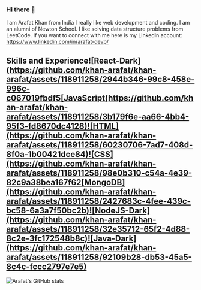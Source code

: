 ### Hi there 👋

I am Arafat Khan from India I really like web development and coding. I am an alumni of Newton School. I like solving data structure problems from LeetCode.
If you want to connect with me here is my LinkedIn account: https://www.linkedin.com/in/arafat-devp/

## Skills and Experience![React-Dark](https://github.com/khan-arafat/khan-arafat/assets/118911258/2944b346-99c8-458e-996c-c067019fbdf5[JavaScript(https://github.com/khan-arafat/khan-arafat/assets/118911258/3b179f6e-aa66-4bb4-95f3-fd8670dc4128)![HTML](https://github.com/khan-arafat/khan-arafat/assets/118911258/60230706-7ad7-408d-8f0a-1b00421dce84)![CSS](https://github.com/khan-arafat/khan-arafat/assets/118911258/98e0b310-c54a-4e39-82c9a38bea167f62[MongoDB](https://github.com/khan-arafat/khan-arafat/assets/118911258/2427683c-4fee-439c-bc58-6a3a7f50bc2b)![NodeJS-Dark](https://github.com/khan-arafat/khan-arafat/assets/118911258/32e35712-65f2-4d88-8c2e-3fc172548b8c)![Java-Dark](https://github.com/khan-arafat/khan-arafat/assets/118911258/92109b28-db53-45a5-8c4c-fccc2797e7e5)


![Arafat's GitHub stats](https://github-readme-stats.vercel.app/api?username=khan-arafat&theme=default&show_icons=true)

